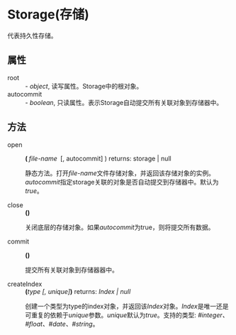 # Storage(存储)

<p>代表持久性存储。</p>
    <dl>
          <h2>属性</h2>
        <dt>root</dt>
        <dd>- <em>object</em>, 读写属性。Storage中的根对象。</dd>
        <dt>autocommit</dt>
        <dd>- <em>boolean</em>, 只读属性。表示Storage自动提交所有关联对象到存储器中。</dd>
          <h2>方法</h2>
        <dt>open</dt>
        <dd>
          <p><strong>( </strong><em>file-name</em><strong> </strong> [, autocommit] ) returns: storage | null</p>
          <p>静态方法。打开<em>file-name</em>文件存储对象，并返回该存储对象的实例。<br/>
		  <em>autocommit</em>指定storage关联的对象是否自动提交到存储器中。默认为<em>true</em>。</p></dd>
        <dt>close</dt>
        <dd>
          <div><strong>()</strong></div>
          <p>关闭底层的存储对象。如果<em>autocommit</em>为true，则将提交所有数据。</p></dd>
        <dt>commit</dt>
        <dd>
          <p><strong>()</strong></p>
          <p>提交所有关联对象到存储器器中。</p></dd>
        <dt>createIndex</dt>
        <dd>
          <div><strong>(</strong><em>type [, unique]</em><strong>)</strong> returns: <em>Index | null</em></div>
          <p>创建一个类型为type的index对象，并返回该<em>Index</em>对象。<em>Index</em>是唯一还是可重复的依赖于<em>unique</em>参数。<em>unique</em>默认为<em>true</em>。支持的类型: <em>#integer、#float、#date、#string</em>。</p></dd></dl>